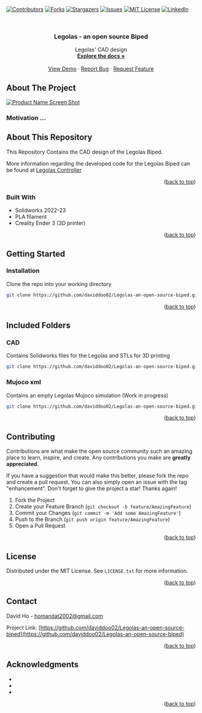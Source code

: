 <!-- Improved compatibility of back to top link: See: https://github.com/othneildrew/Best-README-Template/pull/73 -->
<a name="readme-top"></a>
<!--
*** Thanks for checking out the Best-README-Template. If you have a suggestion
*** that would make this better, please fork the repo and create a pull request
*** or simply open an issue with the tag "enhancement".
*** Don't forget to give the project a star!
*** Thanks again! Now go create something AMAZING! :D
-->



<!-- PROJECT SHIELDS -->
<!--
*** I'm using markdown "reference style" links for readability.
*** Reference links are enclosed in brackets [ ] instead of parentheses ( ).
*** See the bottom of this document for the declaration of the reference variables
*** for contributors-url, forks-url, etc. This is an optional, concise syntax you may use.
*** https://www.markdownguide.org/basic-syntax/#reference-style-links
-->
[![Contributors][contributors-shield]][contributors-url]
[![Forks][forks-shield]][forks-url]
[![Stargazers][stars-shield]][stars-url]
[![Issues][issues-shield]][issues-url]
[![MIT License][license-shield]][license-url]
[![LinkedIn][linkedin-shield]][linkedin-url]



<!-- PROJECT LOGO -->
<br />
<div align="center">
  <!--a href="https://github.com/daviddoo02/Legolas-an-open-source-biped">
    <img src="images/logo.png" alt="Logo" width="80" height="80">
  </a-->

<h3 align="center">Legolas - an open source Biped</h3>

  <p align="center">
    Legolas' CAD design
    <br />
    <a href="https://github.com/daviddoo02/Legolas-an-open-source-biped"><strong>Explore the docs »</strong></a>
    <br />
    <br />
    <a href="https://github.com/daviddoo02/Legolas-an-open-source-biped/assets/37449565/f6609b73-5298-48c0-9af3-66c938ab5ff4">View Demo</a>
    ·
    <a href="https://github.com/daviddoo02/Legolas-an-open-source-biped/issues">Report Bug</a>
    ·
    <a href="https://github.com/daviddoo02/Legolas-an-open-source-biped/issues">Request Feature</a>
  </p>
</div>


<!-- ABOUT THE PROJECT -->
## About The Project

[![Product Name Screen Shot][product-screenshot]](https://example.com)
### Motivation ...

## About This Repository

This Repository Contains the CAD design of the Legolas Biped.

More information regarding the developed code for the Legolas Biped can be found at <a href="https://github.com/daviddoo02/Legolas-Controller"> Legolas Controller</a>

<p align="right">(<a href="#readme-top">back to top</a>)</p>

### Built With

* Solidworks 2022-23
* PLA filament
* Creality Ender 3 (3D printer)

<!--* [![React][React.js]][React-url]
* [![Vue][Vue.js]][Vue-url]
* [![Angular][Angular.io]][Angular-url]
* [![Svelte][Svelte.dev]][Svelte-url]
* [![Laravel][Laravel.com]][Laravel-url]
* [![Bootstrap][Bootstrap.com]][Bootstrap-url]
* [![JQuery][JQuery.com]][JQuery-url]-->

<p align="right">(<a href="#readme-top">back to top</a>)</p>



<!-- GETTING STARTED -->
## Getting Started


### Installation

Clone the repo into your working directory
   ```sh
   git clone https://github.com/daviddoo02/Legolas-an-open-source-biped.git
   ```


<p align="right">(<a href="#readme-top">back to top</a>)</p>


<!-- USAGE EXAMPLES -->
## Included Folders



### CAD

Contains Solidworks files for the Legolas and STLs for 3D printing
   ```sh
   git clone https://github.com/daviddoo02/Legolas-an-open-source-biped.git
   ```

### Mujoco xml
Contains an empty Legolas Mujoco simulation (Work in progress)
   ```sh
   git clone https://github.com/daviddoo02/Legolas-an-open-source-biped.git
   ```



<p align="right">(<a href="#readme-top">back to top</a>)</p>



<!-- CONTRIBUTING -->
## Contributing

Contributions are what make the open source community such an amazing place to learn, inspire, and create. Any contributions you make are **greatly appreciated**.

If you have a suggestion that would make this better, please fork the repo and create a pull request. You can also simply open an issue with the tag "enhancement".
Don't forget to give the project a star! Thanks again!

1. Fork the Project
2. Create your Feature Branch (`git checkout -b feature/AmazingFeature`)
3. Commit your Changes (`git commit -m 'Add some AmazingFeature'`)
4. Push to the Branch (`git push origin feature/AmazingFeature`)
5. Open a Pull Request

<p align="right">(<a href="#readme-top">back to top</a>)</p>



<!-- LICENSE -->
## License

Distributed under the MIT License. See `LICENSE.txt` for more information.

<p align="right">(<a href="#readme-top">back to top</a>)</p>



<!-- CONTACT -->
## Contact

David Ho - homandat2002@gmail.com

Project Link: [https://github.com/daviddoo02/Legolas-an-open-source-biped](https://github.com/daviddoo02/Legolas-an-open-source-biped)

<p align="right">(<a href="#readme-top">back to top</a>)</p>



<!-- ACKNOWLEDGMENTS -->
## Acknowledgments

* []()
* []()
* []()

<p align="right">(<a href="#readme-top">back to top</a>)</p>



<!-- MARKDOWN LINKS & IMAGES -->
<!-- https://www.markdownguide.org/basic-syntax/#reference-style-links -->

[contributors-shield]: https://img.shields.io/github/contributors/daviddoo02/Legolas-an-open-source-biped.svg?style=for-the-badge

[contributors-url]: https://github.com/daviddoo02/Legolas-an-open-source-biped/graphs/contributors

[forks-shield]: https://img.shields.io/github/forks/daviddoo02/Legolas-an-open-source-biped.svg?style=for-the-badge

[forks-url]: https://github.com/daviddoo02/Legolas-an-open-source-biped/network/members

[stars-shield]: https://img.shields.io/github/stars/daviddoo02/Legolas-an-open-source-biped.svg?style=for-the-badge

[stars-url]: https://github.com/daviddoo02/Legolas-an-open-source-biped/stargazers
[issues-shield]: https://img.shields.io/github/issues/daviddoo02/Legolas-an-open-source-biped.svg?style=for-the-badge

[issues-url]: https://github.com/daviddoo02/Legolas-an-open-source-biped/issues

[license-shield]: https://img.shields.io/github/license/daviddoo02/Legolas-an-open-source-biped.svg?style=for-the-badge

[license-url]: https://github.com/daviddoo02/Legolas-an-open-source-biped/blob/master/LICENSE.txt

[linkedin-shield]: https://img.shields.io/badge/-LinkedIn-black.svg?style=for-the-badge&logo=linkedin&colorB=555

[linkedin-url]: https://linkedin.com/in/linkedin_username

[product-screenshot]: images/screenshot.png

[Next.js]: https://img.shields.io/badge/next.js-000000?style=for-the-badge&logo=nextdotjs&logoColor=white

[ROS-url]: http://wiki.ros.org/noetic

[React.js]: https://img.shields.io/badge/React-20232A?style=for-the-badge&logo=react&logoColor=61DAFB

[React-url]: https://reactjs.org/

[Vue.js]: https://img.shields.io/badge/Vue.js-35495E?style=for-the-badge&logo=vuedotjs&logoColor=4FC08D

[Vue-url]: https://vuejs.org/

[Angular.io]: https://img.shields.io/badge/Angular-DD0031?style=for-the-badge&logo=angular&logoColor=white

[Angular-url]: https://angular.io/

[Svelte.dev]: https://img.shields.io/badge/Svelte-4A4A55?style=for-the-badge&logo=svelte&logoColor=FF3E00

[Svelte-url]: https://svelte.dev/

[Laravel.com]: https://img.shields.io/badge/Laravel-FF2D20?style=for-the-badge&logo=laravel&logoColor=white

[Laravel-url]: https://laravel.com

[Bootstrap.com]: https://img.shields.io/badge/Bootstrap-563D7C?style=for-the-badge&logo=bootstrap&logoColor=white

[Bootstrap-url]: https://getbootstrap.com

[JQuery.com]: https://img.shields.io/badge/jQuery-0769AD?style=for-the-badge&logo=jquery&logoColor=white

[JQuery-url]: https://jquery.com 